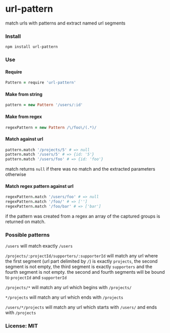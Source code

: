 # url-pattern

match urls with patterns and extract named url segments

### Install

```
npm install url-pattern
```

### Use

#### Require

```coffeescript
Pattern = require 'url-pattern'
```

#### Make from string

```coffeescript
pattern = new Pattern '/users/:id'
```

#### Make from regex

```coffeescript
regexPattern = new Pattern /\/foo\/(.*)/
```

#### Match against url

```coffeescript
pattern.match '/projects/5' # => null
pattern.match '/users/5' # => {id: '5'}
pattern.match '/users/foo' # => {id: 'foo'}
```

match returns `null` if there was no match and the extracted parameters otherwise

#### Match regex pattern against url

```coffeescript
regexPattern.match '/users/foo' # => null
regexPattern.match '/foo/' # => ['']
regexPattern.match '/foo/bar' # => ['bar']
```

if the pattern was created from a regex an array of the captured groups is returned on match.

### Possible patterns

`/users` will match exactly `/users`

`/projects/:projectId/supporters/:supporterId` will match any url where the first
segment (url part delimited by `/`) is exactly `projects`, the second segment is not empty, the third segment is exactly
`supporters` and the fourth segment is not empty. the second and fourth segments will be bound
to `projectId` and `supporterId`

`/projects/*` will match any url which begins with `/projects/`

`*/projects` will match any url which ends with `/projects`

`/users/*/projects` will match any url which starts with `/users/` and ends with `/projects`

### License: MIT
